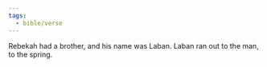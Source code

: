 ```yaml
---
tags:
  - bible/verse
---
```

Rebekah had a brother, and his name was Laban. Laban ran out to the man, to the spring.